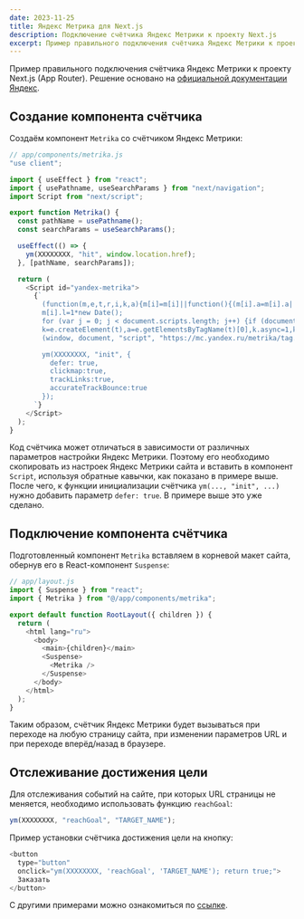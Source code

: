 ```yaml
---
date: 2023-11-25
title: Яндекс Метрика для Next.js
description: Подключение счётчика Яндекс Метрики к проекту Next.js
excerpt: Пример правильного подключения счётчика Яндекс Метрики к проекту Next.js (App Router). Решение основано на официальной документации Яндекс...
---
```


Пример правильного подключения счётчика Яндекс Метрики к проекту Next.js (App Router). Решение основано на [официальной документации Яндекс](https://yandex.ru/support/metrica/code/counter-spa-setup.html).

## Создание компонента счётчика

Создаём компонент `Metrika` со счётчиком Яндекс Метрики:

```js
// app/components/metrika.js
"use client";

import { useEffect } from "react";
import { usePathname, useSearchParams } from "next/navigation";
import Script from "next/script";

export function Metrika() {
  const pathName = usePathname();
  const searchParams = useSearchParams();

  useEffect(() => {
    ym(XXXXXXXX, "hit", window.location.href);
  }, [pathName, searchParams]);

  return (
    <Script id="yandex-metrika">
      {`
        (function(m,e,t,r,i,k,a){m[i]=m[i]||function(){(m[i].a=m[i].a||[]).push(arguments)};
        m[i].l=1*new Date();
        for (var j = 0; j < document.scripts.length; j++) {if (document.scripts[j].src === r) { return; }}
        k=e.createElement(t),a=e.getElementsByTagName(t)[0],k.async=1,k.src=r,a.parentNode.insertBefore(k,a)})
        (window, document, "script", "https://mc.yandex.ru/metrika/tag.js", "ym");

        ym(XXXXXXXX, "init", {
          defer: true,
          clickmap:true,
          trackLinks:true,
          accurateTrackBounce:true
        });    
      `}
    </Script>
  );
}
```

Код счётчика может отличаться в зависимости от различных параметров настройки Яндекс Метрики. Поэтому его необходимо скопировать из настроек Яндекс Метрики сайта и вставить в компонент `Script`, используя обратные кавычки, как показано в примере выше. После чего, к функции инициализации счётчика `ym(..., "init", ...)` нужно добавить параметр `defer: true`. В примере выше это уже сделано.

## Подключение компонента счётчика

Подготовленный компонент `Metrika` вставляем в корневой макет сайта, обернув его в React-компонент `Suspense`:

```js
// app/layout.js
import { Suspense } from "react";
import { Metrika } from "@/app/components/metrika";

export default function RootLayout({ children }) {
  return (
    <html lang="ru">
      <body>
        <main>{children}</main>
        <Suspense>
          <Metrika />
        </Suspense>
      </body>
    </html>
  );
}
```

Таким образом, счётчик Яндекс Метрики будет вызываться при переходе на любую страницу сайта, при изменении параметров URL и при переходе вперёд/назад в браузере.

## Отслеживание достижения цели

Для отслеживания событий на сайте, при которых URL страницы не меняется, необходимо использовать функцию `reachGoal`:

```js
ym(XXXXXXXX, "reachGoal", "TARGET_NAME");
```

Пример установки счётчика достижения цели на кнопку:

```js
<button
  type="button"
  onclick="ym(XXXXXXXX, 'reachGoal', 'TARGET_NAME'); return true;">
  Заказать
</button>
```

С другими примерами можно ознакомиться по [ссылке](https://yandex.ru/support/metrica/objects/reachgoal.html).
